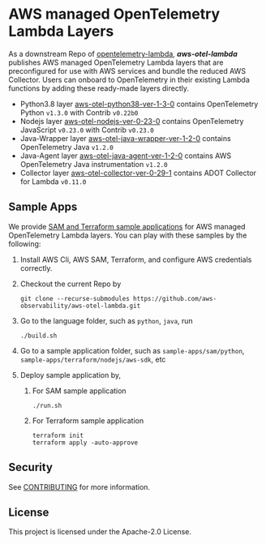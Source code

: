 # AWS managed OpenTelemetry Lambda Layers

As a downstream Repo of [opentelemetry-lambda](https://github.com/open-telemetry/opentelemetry-lambda), ___aws-otel-lambda___ publishes AWS managed OpenTelemetry Lambda layers that are preconfigured for use with AWS services and bundle the reduced AWS Collector. Users can onboard to OpenTelemetry in their existing Lambda functions by adding these ready-made layers directly.
- Python3.8 layer [aws-otel-python38-ver-1-3-0](https://aws-otel.github.io/docs/getting-started/lambda/lambda-python) contains OpenTelemetry Python `v1.3.0` with Contrib `v0.22b0`
- Nodejs layer [aws-otel-nodejs-ver-0-23-0](https://aws-otel.github.io/docs/getting-started/lambda/lambda-js) contains OpenTelemetry JavaScript `v0.23.0` with Contrib `v0.23.0`
- Java-Wrapper layer [aws-otel-java-wrapper-ver-1-2-0](https://aws-otel.github.io/docs/getting-started/lambda/lambda-java) contains OpenTelemetry Java `v1.2.0`
- Java-Agent layer [aws-otel-java-agent-ver-1-2-0](https://aws-otel.github.io/docs/getting-started/lambda/lambda-java-auto-instr) contains AWS OpenTelemetry Java instrumentation `v1.2.0`
- Collector layer [aws-otel-collector-ver-0-29-1](https://aws-otel.github.io/docs/getting-started/lambda/lambda-dotnet) contains ADOT Collector for Lambda `v0.11.0`



## Sample Apps
We provide [SAM and Terraform sample applications](sample-apps/) for AWS managed OpenTelemetry Lambda layers. You can play with these samples by the following:
1. Install AWS Cli, AWS SAM, Terraform, and configure AWS credentials correctly.
2. Checkout the current Repo by
   
   ```
   git clone --recurse-submodules https://github.com/aws-observability/aws-otel-lambda.git
   ```
   
3. Go to the language folder, such as `python`, `java`, run

   ```
   ./build.sh
   ```
4. Go to a sample application folder, such as `sample-apps/sam/python`, `sample-apps/terraform/nodejs/aws-sdk`, etc
    
5. Deploy sample application by, 
    1. For SAM sample application
        ```
        ./run.sh
       ```
       
    2. For Terraform sample application
        ```
       terraform init
       terraform apply -auto-approve
        ```
    

## Security

See [CONTRIBUTING](CONTRIBUTING.md#security-issue-notifications) for more information.

## License

This project is licensed under the Apache-2.0 License.
